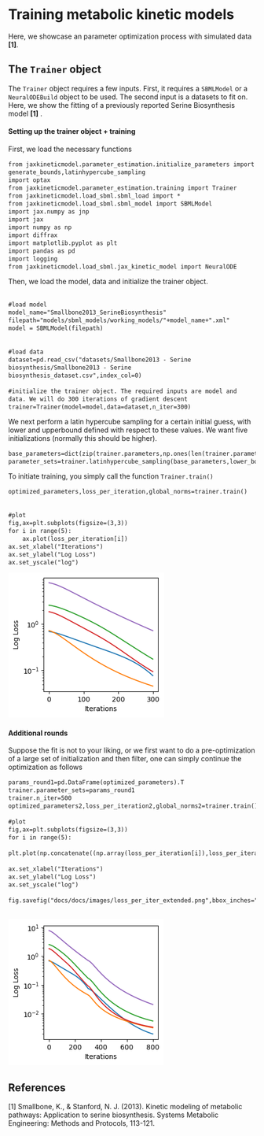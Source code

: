# Training metabolic kinetic models
Here, we showcase an parameter optimization process with simulated data **[1]**.

## The `Trainer` object
The `Trainer` object requires a few inputs. First, it requires a `SBMLModel` or a `NeuralODEBuild` object to be used. The second input is a datasets to fit on. Here, we show the fitting of a previously reported Serine Biosynthesis model **[1]** .

#### Setting up the trainer object + training
First, we load the necessary functions 

```python3
from jaxkineticmodel.parameter_estimation.initialize_parameters import generate_bounds,latinhypercube_sampling
import optax
from jaxkineticmodel.parameter_estimation.training import Trainer
from jaxkineticmodel.load_sbml.sbml_load import *
from jaxkineticmodel.load_sbml.sbml_model import SBMLModel
import jax.numpy as jnp
import jax
import numpy as np
import diffrax 
import matplotlib.pyplot as plt
import pandas as pd
import logging
from jaxkineticmodel.load_sbml.jax_kinetic_model import NeuralODE
```

Then, we load the model, data and initialize the trainer object. 

```python3 

#load model
model_name="Smallbone2013_SerineBiosynthesis"
filepath="models/sbml_models/working_models/"+model_name+".xml"
model = SBMLModel(filepath)


#load data
dataset=pd.read_csv("datasets/Smallbone2013 - Serine biosynthesis/Smallbone2013 - Serine biosynthesis_dataset.csv",index_col=0)

#initialize the trainer object. The required inputs are model and data. We will do 300 iterations of gradient descent
trainer=Trainer(model=model,data=dataset,n_iter=300)

```
We next perform a latin hypercube sampling for a certain initial guess, with lower and upperbound defined with respect to these values. We want five initializations (normally this should be higher).

```python3
base_parameters=dict(zip(trainer.parameters,np.ones(len(trainer.parameters))))
parameter_sets=trainer.latinhypercube_sampling(base_parameters,lower_bound=1/10,upper_bound=10,N=5)
```
To initiate training, you simply call the function `Trainer.train()`
```python3
optimized_parameters,loss_per_iteration,global_norms=trainer.train()


#plot
fig,ax=plt.subplots(figsize=(3,3))
for i in range(5):
    ax.plot(loss_per_iteration[i])
ax.set_xlabel("Iterations")
ax.set_ylabel("Log Loss")
ax.set_yscale("log")

```

![loss](images/loss_per_iter.png)

#### Additional rounds
Suppose the fit is not to your liking, or we first want to do a pre-optimization of a large set of initialization and then filter, one can simply continue the optimization as follows

```python3
params_round1=pd.DataFrame(optimized_parameters).T
trainer.parameter_sets=params_round1
trainer.n_iter=500
optimized_parameters2,loss_per_iteration2,global_norms2=trainer.train()

#plot
fig,ax=plt.subplots(figsize=(3,3))
for i in range(5):
    plt.plot(np.concatenate((np.array(loss_per_iteration[i]),loss_per_iteration2[i])))

ax.set_xlabel("Iterations")
ax.set_ylabel("Log Loss")
ax.set_yscale("log")

fig.savefig("docs/docs/images/loss_per_iter_extended.png",bbox_inches="tight")


```
![loss_extended](images/loss_per_iter_extended.png)


## References
[1] Smallbone, K., & Stanford, N. J. (2013). Kinetic modeling of metabolic pathways: Application to serine biosynthesis. Systems Metabolic Engineering: Methods and Protocols, 113-121.
